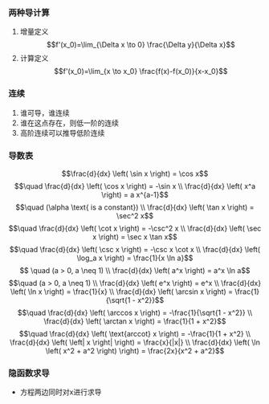 ### 两种导计算
1. 增量定义$$f'(x_0)=\lim_{\Delta x \to 0} \frac{\Delta y}{\Delta x}$$
2. 计算定义$$f'(x_0)=\lim_{x \to x_0} \frac{f(x)-f(x_0)}{x-x_0}$$
### 连续
1. 谁可导，谁连续
2. 谁在这点存在，则低一阶的连续
3. 高阶连续可以推导低阶连续


### 导数表
$$\frac{d}{dx} \left( \sin x \right) = \cos x$$
$$\quad \frac{d}{dx} \left( \cos x \right) = -\sin x \\ \frac{d}{dx} \left( x^a \right) = a x^{a-1}$$
$$\quad (\alpha \text{ is a constant}) \\ \frac{d}{dx} \left( \tan x \right) = \sec^2 x$$
$$\quad \frac{d}{dx} \left( \cot x \right) = -\csc^2 x \\ \frac{d}{dx} \left( \sec x \right) = \sec x \tan x$$
$$\quad \frac{d}{dx} \left( \csc x \right) = -\csc x \cot x \\ \frac{d}{dx} \left( \log_a x \right) = \frac{1}{x \ln a}$$
$$ \quad (a > 0, a \neq 1) \\ \frac{d}{dx} \left( a^x \right) = a^x \ln a$$
$$\quad (a > 0, a \neq 1) \\ \frac{d}{dx} \left( e^x \right) = e^x \\ \frac{d}{dx} \left( \ln x \right) = \frac{1}{x} \\ \frac{d}{dx} \left( \arcsin x \right) = \frac{1}{\sqrt{1 - x^2}}$$
$$\quad \frac{d}{dx} \left( \arccos x \right) = -\frac{1}{\sqrt{1 - x^2}} \\ \frac{d}{dx} \left( \arctan x \right) = \frac{1}{1 + x^2}$$
$$\quad \frac{d}{dx} \left( \text{arccot} x \right) = -\frac{1}{1 + x^2} \\ \frac{d}{dx} \left( \left| x \right| \right) = \frac{x}{|x|} \\ \frac{d}{dx} \left( \ln \left( x^2 + a^2 \right) \right) = \frac{2x}{x^2 + a^2}$$

### 隐函数求导
- 方程两边同时对x进行求导